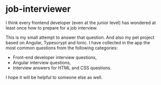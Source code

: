 # job-interviewer

I think every frontend developer (even at the junior level) has wondered at least once how to prepare for a job interview.

This is my small attempt to answer that question. And also my pet project based on Angular, Typescrypt and Ionic.
I have collected in the app the most common questions from the following categories:

 - Front-end developer interview questions,
 - Angular interview questions,
 - Interview answers for HTML and CSS questions.


I hope it will be helpful to someone else as well.
